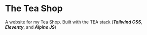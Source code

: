 # The Tea Shop

A website for my Tea Shop. Built with the TEA stack (**_Tailwind CSS_**, **_Eleventy_**, and **_Alpine JS_**)

